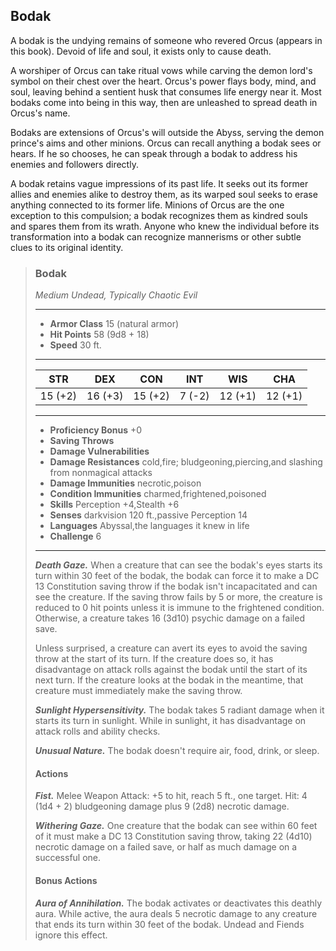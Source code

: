 ## Bodak
A bodak is the undying remains of someone who revered Orcus (appears in this book). Devoid of life and soul, it exists only to cause death.

A worshiper of Orcus can take ritual vows while carving the demon lord's symbol on their chest over the heart. Orcus's power flays body, mind, and soul, leaving behind a sentient husk that consumes life energy near it. Most bodaks come into being in this way, then are unleashed to spread death in Orcus's name.

Bodaks are extensions of Orcus's will outside the Abyss, serving the demon prince's aims and other minions. Orcus can recall anything a bodak sees or hears. If he so chooses, he can speak through a bodak to address his enemies and followers directly.

A bodak retains vague impressions of its past life. It seeks out its former allies and enemies alike to destroy them, as its warped soul seeks to erase anything connected to its former life. Minions of Orcus are the one exception to this compulsion; a bodak recognizes them as kindred souls and spares them from its wrath. Anyone who knew the individual before its transformation into a bodak can recognize mannerisms or other subtle clues to its original identity.

>### Bodak
>*Medium Undead, Typically Chaotic Evil*
>___
>- **Armor Class** 15 (natural armor)
>- **Hit Points** 58 (9d8 + 18)
>- **Speed** 30 ft.
>___
>|**STR**|**DEX**|**CON**|**INT**|**WIS**|**CHA**|
>|:---:|:---:|:---:|:---:|:---:|:---:|
>|15 (+2)|16 (+3)|15 (+2)|7 (-2)|12 (+1)|12 (+1)|
>
>___
>- **Proficiency Bonus** +0
>- **Saving Throws** 
>- **Damage Vulnerabilities** 
>- **Damage Resistances** cold,fire; bludgeoning,piercing,and slashing from nonmagical attacks
>- **Damage Immunities** necrotic,poison
>- **Condition Immunities** charmed,frightened,poisoned
>- **Skills** Perception +4,Stealth +6
>- **Senses** darkvision 120 ft.,passive Perception 14
>- **Languages** Abyssal,the languages it knew in life
>- **Challenge** 6
>___
>***Death Gaze.*** When a creature that can see the bodak's eyes starts its turn within 30 feet of the bodak, the bodak can force it to make a DC 13 Constitution saving throw if the bodak isn't incapacitated and can see the creature. If the saving throw fails by 5 or more, the creature is reduced to 0 hit points unless it is immune to the frightened condition. Otherwise, a creature takes 16 (3d10) psychic damage on a failed save.
>
>Unless surprised, a creature can avert its eyes to avoid the saving throw at the start of its turn. If the creature does so, it has disadvantage on attack rolls against the bodak until the start of its next turn. If the creature looks at the bodak in the meantime, that creature must immediately make the saving throw.
>
>***Sunlight Hypersensitivity.*** The bodak takes 5 radiant damage when it starts its turn in sunlight. While in sunlight, it has disadvantage on attack rolls and ability checks.
>
>***Unusual Nature.*** The bodak doesn't require air, food, drink, or sleep.
>
>#### Actions
>***Fist.*** Melee Weapon Attack: +5 to hit, reach 5 ft., one target. Hit: 4 (1d4 + 2) bludgeoning damage plus 9 (2d8) necrotic damage.
>
>***Withering Gaze.*** One creature that the bodak can see within 60 feet of it must make a DC 13 Constitution saving throw, taking 22 (4d10) necrotic damage on a failed save, or half as much damage on a successful one.
>
>#### Bonus Actions
>
>***Aura of Annihilation.*** The bodak activates or deactivates this deathly aura. While active, the aura deals 5 necrotic damage to any creature that ends its turn within 30 feet of the bodak. Undead and Fiends ignore this effect.
>
